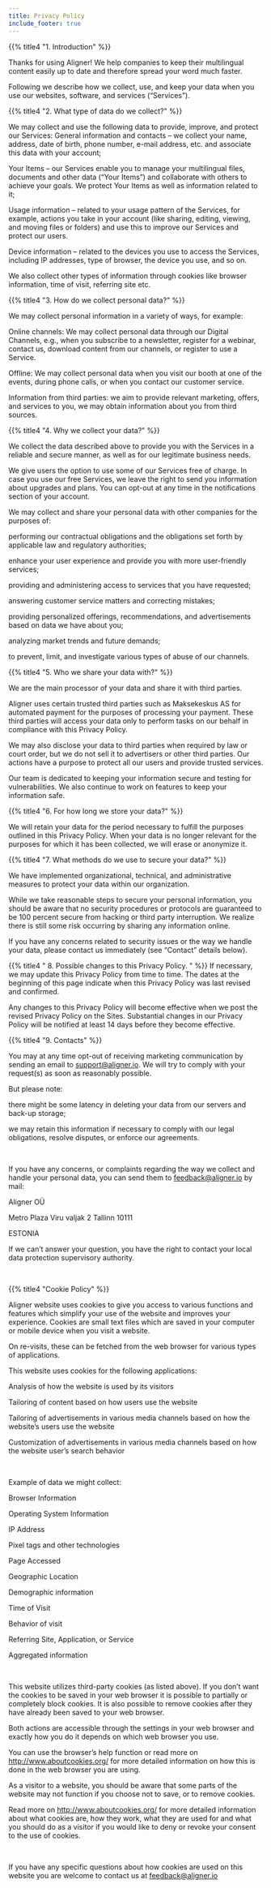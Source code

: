 ```yaml
---
title: Privacy Policy
include_footer: true
---
```


{{% title4 "1. Introduction" %}}


Thanks for using Aligner! We help companies to keep their multilingual content easily up to date and therefore spread your word much faster.

Following we describe how we collect, use, and keep your data when you use our websites, software, and services (“Services”).

{{% title4 "2. What type of data do we collect?" %}}

We may collect and use the following data to provide, improve, and protect our Services:
General information and contacts – we collect your name, address, date of birth, phone number, e-mail address, etc. and associate this data with your account;

Your Items – our Services enable you to manage your multilingual files, documents and other data (“Your Items”) and collaborate with others to achieve your goals. We protect Your Items as well as information related to it;

Usage information – related to your usage pattern of the Services, for example, actions you take in your account (like sharing, editing, viewing, and moving files or folders) and use this to improve our Services and protect our users.

Device information – related to the devices you use to access the Services, including IP addresses, type of browser, the device you use, and so on.

We also collect other types of information through cookies like browser information, time of visit, referring site etc. 



{{% title4 "3. How do we collect personal data?" %}}

We may collect personal information in a variety of ways, for example:

Online channels: We may collect personal data through our Digital Channels, e.g., when you subscribe to a newsletter, register for a webinar, contact us, download content from our channels, or register to use a Service.

Offline: We may collect personal data when you visit our booth at one of the events, during phone calls, or when you contact our customer service.

Information from third parties: we aim to provide relevant marketing, offers, and services to you, we may obtain information about you from third sources.

{{% title4 "4. Why we collect your data?" %}}

We collect the data described above to provide you with the Services in a reliable and secure manner, as well as for our legitimate business needs.

We give users the option to use some of our Services free of charge. In case you use our free Services, we leave the right to send you information about upgrades and plans. You can opt-out at any time in the notifications section of your account.

We may collect and share your personal data with other companies for the purposes of:

performing our contractual obligations and the obligations set forth by applicable law and regulatory authorities;

enhance your user experience and provide you with more user-friendly services;

providing and administering access to services that you have requested;

answering customer service matters and correcting mistakes;

providing personalized offerings, recommendations, and advertisements based on data we have about you;

analyzing market trends and future demands;

to prevent, limit, and investigate various types of abuse of our channels.

{{% title4 "5. Who we share your data with?" %}}

We are the main processor of your data and share it with third parties.

Aligner uses certain trusted third parties such as Maksekeskus AS for automated payment for the purposes of processing your payment. These third parties will access your data only to perform tasks on our behalf in compliance with this Privacy Policy.

We may also disclose your data to third parties when required by law or court order, but we do not sell it to advertisers or other third parties. Our actions have a purpose to protect all our users and provide trusted services.

Our team is dedicated to keeping your information secure and testing for vulnerabilities. We also continue to work on features to keep your information safe.

 {{% title4 "6. For how long we store your data?" %}}

We will retain your data for the period necessary to fulfill the purposes outlined in this Privacy Policy. When your data is no longer relevant for the purposes for which it has been collected, we will erase or anonymize it.


{{% title4 "7. What methods do we use to secure your data?" %}}

We have implemented organizational, technical, and administrative measures to protect your data within our organization.

While we take reasonable steps to secure your personal information, you should be aware that no security procedures or protocols are guaranteed to be 100 percent secure from hacking or third party interruption. We realize there is still some risk occurring by sharing any information online.



If you have any concerns related to security issues or the way we handle your data, please contact us immediately (see “Contact” details below).



{{% title4 " 8. Possible changes to this Privacy Policy. " %}}
If necessary, we may update this Privacy Policy from time to time. The dates at the beginning of this page indicate when this Privacy Policy was last revised and confirmed.

Any changes to this Privacy Policy will become effective when we post the revised Privacy Policy on the Sites. Substantial changes in our Privacy Policy will be notified at least 14 days before they become effective.


{{% title4 "9. Contacts" %}}

You may at any time opt-out of receiving marketing communication by sending an email to support@aligner.io.
We will try to comply with your request(s) as soon as reasonably possible.

But please note:

there might be some latency in deleting your data from our servers and back-up storage;

we may retain this information if necessary to comply with our legal obligations, resolve disputes, or enforce our agreements.

​

If you have any concerns, or complaints regarding the way we collect and handle your personal data, you can send them to feedback@aligner.io by mail:

Aligner OÜ

Metro Plaza
Viru valjak 2
Tallinn 10111

ESTONIA

If we can’t answer your question, you have the right to contact your local data protection supervisory authority.

<br>

{{% title4 "Cookie Policy" %}}

Aligner website uses cookies to give you access to various functions and features which simplify your use of the website and improves your experience. Cookies are small text files which are saved in your computer or mobile device when you visit a website.

On re-visits, these can be fetched from the web browser for various types of applications.



This website uses cookies for the following applications:

Analysis of how the website is used by its visitors

Tailoring of content based on how users use the website

Tailoring of advertisements in various media channels based on how the website’s users use the website

Customization of advertisements in various media channels based on how the website user’s search behavior

<br>

Example of data we might collect:

Browser Information

Operating System Information

IP Address

Pixel tags and other technologies

Page Accessed

Geographic Location

Demographic information

Time of Visit

Behavior of visit

Referring Site, Application, or Service

Aggregated information


<br>

This website utilizes third-party cookies (as listed above). If you don’t want the cookies to be saved in your web browser it is possible to partially or completely block cookies. It is also possible to remove cookies after they have already been saved to your web browser.

Both actions are accessible through the settings in your web browser and exactly how you do it depends on which web browser you use.

You can use the browser’s help function or read more on http://www.aboutcookies.org/ for more detailed information on how this is done in the web browser you are using.



As a visitor to a website, you should be aware that some parts of the website may not function if you choose not to save, or to remove cookies.

Read more on http://www.aboutcookies.org/ for more detailed information about what cookies are, how they work, what they are used for and what you should do as a visitor if you would like to deny or revoke your consent to the use of cookies.

​

If you have any specific questions about how cookies are used on this website you are welcome to contact us at feedback@aligner.io